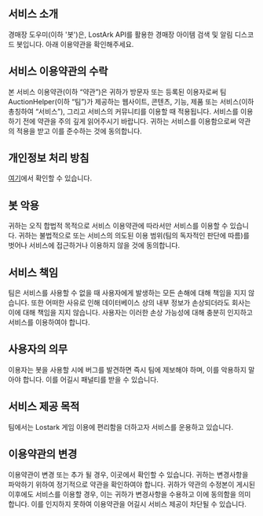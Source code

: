 ## 서비스 소개
경매장 도우미(이하 '봇')은, LostArk API를 활용한 경매장 아이템 검색 및 알림 디스코드 봇입니다. 아래 이용약관을 확인해주세요.

## 서비스 이용약관의 수락
본 서비스 이용약관(이하 “약관”)은 귀하가 방문자 또는 등록된 이용자로써 팀 AuctionHelper(이하 “팀”)가 제공하는 웹사이트, 콘텐츠, 기능, 제품 또는 서비스(이하 총칭하여 “서비스”), 그리고 서비스의 커뮤니티를 이용할 때 적용됩니다.
서비스를 이용하기 전에 약관을 주의 깊게 읽어주시기 바랍니다. 귀하는 서비스를 이용함으로써 약관의 적용을 받고 이를 준수하는 것에 동의합니다.

## 개인정보 처리 방침
[여기]()에서 확인할 수 있습니다.

## 봇 악용
귀하는 오직 합법적 목적으로 서비스 이용약관에 따라서만 서비스를 이용할 수 있습니다. 귀하는 불법적으로 또는 서비스의 의도된 이용 범위(팀의 독자적인 판단에 따름)를 벗어나 서비스에 접근하거나 이용하지 않을 것에 동의합니다.

## 서비스 책임
팀은 서비스를 사용할 수 없을 때 사용자에게 발생하는 모든 손해에 대해 책임을 지지 않습니다.
또한 어떠한 사유로 인해 데이터베이스 상의 내부 정보가 손상되더라도 회사는 이에 대해 책임을 지지 않습니다.
사용자는 이러한 손상 가능성에 대해 충분히 인지하고 서비스를 이용하여야 합니다.

## 사용자의 의무
이용자는 봇을 사용할 시에 버그를 발견하면 즉시 팀에 제보해야 하며, 이를 악용하지 말아야 합니다.
이를 어길시 패널티를 받을 수 있습니다.

## 서비스 제공 목적
팀에서는 Lostark 게임 이용에 편리함을 더하고자 서비스를 운용하고 있습니다.

## 이용약관의 변경
이용약관이 변경 또는 추가 될 경우, 이곳에서 확인할 수 있습니다. 귀하는 변경사항을 파악하기 위하여 정기적으로 약관을 확인하여야 합니다.
귀하가 약관의 수정본이 게시된 이후에도 서비스를 이용할 경우, 이는 귀하가 변경사항을 수용하고 이에 동의함을 의미합니다.
이를 인지하지 못하여 이용약관을 어길시 서비스 제공이 차단될 수 있습니다.

